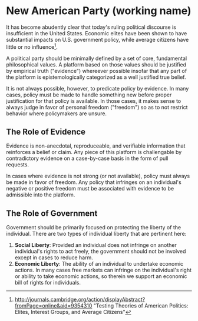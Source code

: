 # New American Party (working name)

It has become abudently clear that today's ruling political discourse is 
insufficient in the United States.  Economic elites have been shown to 
have substantial impacts on U.S. government policy, while average citizens
have little or no influence[^1].

A political party should be minimally defined by a set of core, fundamental 
philosophical values. A platform based on those values should be justified by 
empirical truth ("evidence") whereever possible insofar that any part of the 
platform is epistemologically categorized as a well justified true belief.

It is not always possible, however, to predicate policy by evidence. 
In many cases, policy must be made to handle something new before proper 
justification for that policy is available.  In those cases, it makes sense to 
always judge in favor of personal freedom ("freedom") so as to not restrict 
behavior where policymakers are unsure.  

## The Role of Evidence

Evidence is non-anecdotal, reproduceable, and verifiable information that 
reinforces a belief or claim.  Any piece of this platform is challengable by 
contradictory evidence on a case-by-case basis in the form of pull requests.

In cases where evidence is not strong (or not available), policy must always be 
made in favor of freedom. Any policy that infringes on an individual's negative 
or positive freedom must be associated with evidence to be admissible into 
the platform. 

## The Role of Government

Government should be primarily focused on protecting the liberty of the 
individual.  There are two types of individual liberty that are pertinent here:

1. **Social Liberty**: Provided an individual does not infringe on another 
   individual's rights to act freely, the government should not be involved 
   except in cases to reduce harm.
2. **Economic Liberty**: The ability of an individual to undertake economic 
   actions.  In many cases free markets can infringe on the individual's 
   right or ability to take economic actions, so therein we support 
   an economic bill of rights for individuals.

  [^1]: http://journals.cambridge.org/action/displayAbstract?fromPage=online&aid=9354310 "Testing Theories of American Politics: Elites, Interest Groups, and Average Citizens"

